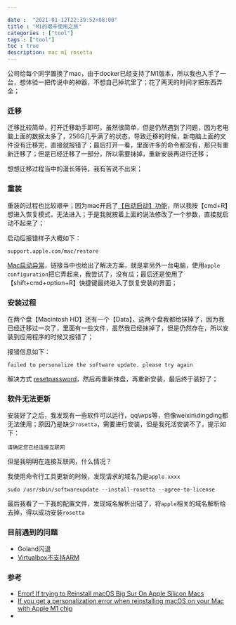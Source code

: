```yaml
---

date :  "2021-01-12T22:39:52+08:00" 
title : "M1的艰辛使用之旅" 
categories : ["tool"] 
tags : ["tool"] 
toc : true
description: mac m1 rosetta
---
```


公司给每个同学置换了mac，由于docker已经支持了M1版本，所以我也入手了一台，想体验一把传说中的神器，不想自己掉坑里了；花了两天的时间才把东西弄全；

### 迁移

迁移比较简单，打开迁移助手即可。虽然很简单，但是仍然遇到了问题，因为老电脑上面的数据太多了，256G几乎满了的状态，导致迁移的时候，新电脑上面的文件没有迁移完，直接就报错了；最后打开一看，里面许多的命令都没有，那只有重新迁移了；但是已经迁移了一部分，所以需要抹掉，重新安装再进行迁移；

想想迁移过程当中的漫长等待，我有苦说不出来；

### 重装

重装的过程也比较艰辛；因为mac开启了[【自动启动】功能](https://discussionschinese.apple.com/thread/250833364)，所以我按【cmd+R】想进入恢复模式，无法进入；于是我就按着上面的说法修改了一个参数，直接就启动不起来了；

启动后报错样子大概如下：

```
support.apple.com/mac/restore 
```

 [Mac启动异常](https://support.apple.com/zh-cn/HT211868?cid=mc-ols-mac-article_ht211868-macos_ui-09292020)，链接当中也给出了解决方案，就是拿另外一台电脑，使用`apple configuration`把它弄起来，我尝试了，没有瓜；最后还是使用了【shift+cmd+option+R】快捷键最终进入了恢复安装的界面；

### 安装过程

在两个盘【Macintosh HD】还有一个【Data】，这两个盘我都给抹掉了，因为我已经迁移过一次了，里面有一些文件，虽然我已经抹掉了，但是仍然存在，所以安装到应用程序的时候又报错了；

报错信息如下：

```shell
failed to personalize the software update. please try again
```

解决方式 [resetpassword](https://support.apple.com/en-us/HT211983)，然后再重新抹盘，再重新安装，最后终于装好了；

### 软件无法更新

安装好了之后，我发现有一些软件可以运行，qq\wps等，但像weixin\dingding都无法使用；原因乃是缺少`rosetta`，需要进行安装，但是我死活安装不了，提示如下：

```
请确定您已经连接互联网
```

但是我明明在连接互联网，什么情况？

我使用命令行工具更新的时候，发现请求的域名乃是`apple.xxxx`

```
sudo /usr/sbin/softwareupdate --install-rosetta --agree-to-license
```

最后我看了一下我的配置文件，发现域名解析出错了，将`apple`相关的域名解析给去掉，得以成功安装`rosetta`

### 目前遇到的问题

- Goland闪退
- [Virtualbox不支持ARM](https://forums.virtualbox.org/viewtopic.php?f=8&t=98742)

### 参考

- [Error! If trying to Reinstall macOS Big Sur On Apple Silicon Macs](https://mrmacintosh.com/reinstalling-big-sur-on-apple-silicon-macs-with-11-0-20a2411-error/)
- [If you get a personalization error when reinstalling macOS on your Mac with Apple M1 chip](https://support.apple.com/en-us/HT211983)
- 

